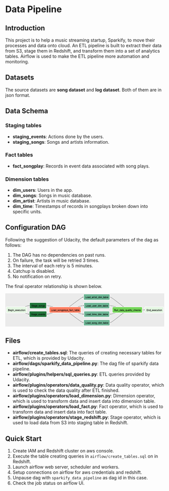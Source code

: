 # Data Pipeline

## Introduction

This project is to help a music streaming startup, Sparkify, to move their processes and data onto cloud.
An ETL pipeline is built to extract their data from S3, stage them in Redshift, and transform them into a set of analytics tables.
Airflow is used to make the ETL pipeline more automation and monitoring.

## Datasets

The source datasets are **song dataset** and **log dataset**. Both of them are in json format.

## Data Schema

### Staging tables

* **staging_events**: Actions done by the users.
* **staging_songs**: Songs and artists information.

### Fact tables

* **fact_songplay**: Records in event data associated with song plays.

### Dimension tables

* **dim_users**: Users in the app.
* **dim_songs**: Songs in music database.
* **dim_artist**: Artists in music database.
* **dim_time**: Timestamps of records in songplays broken down into specific units.

## Configuration DAG

Following the suggestion of Udacity, the default parameters of the dag as follows:

1. The DAG has no dependencies on past runs.
2. On failure, the task will be retried 3 times.
3. The interval of each retry is 5 minutes.
4. Catchup is disabled.
5. No notification on retry.

The final operator relationship is shown below.

![operator relationship!](operator_relationship.png "sparkify_data_pipeline")

## Files

* **airflow/create_tables.sql**: The queries of creating necessary tables for ETL, which is provided by Udacity.
* **airflow/dags/sparkify_data_pipeline.py**: The dag file of sparkify data pipeline.
* **airflow/plugins/helpers/sql_queries.py**: ETL queries provided by Udacity.
* **airflow/plugins/operators/data_quality.py**: Data quality operator, which is used to check the data quality after ETL finished.
* **airflow/plugins/operators/load_dimension.py**: Dimension operator, which is used to transform data and insert data into dimension table.
* **airflow/plugins/operators/load_fact.py**: Fact operator, which is used to transform data and insert data into fact table.
* **airflow/plugins/operators/stage_redshift.py**: Stage operator, which is used to load data from S3 into staging table in Redshift.

## Quick Start

1. Create IAM and Redshift cluster on aws console.
2. Execute the table creating queries in `airflow/create_tables.sql` on in Redshift.
3. Launch airflow web server, scheduler and workers.
4. Setup connections on airflow for aws credentials and redshift.
5. Unpause dag with `sparkify_data_pipeline` as dag id in this case.
6. Check the job status on airflow UI.